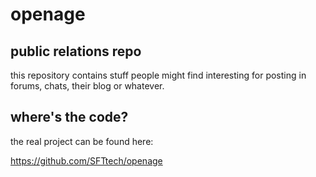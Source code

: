 openage
=======

public relations repo
---------------------

this repository contains stuff people might find interesting
for posting in forums, chats, their blog or whatever.


where's the code?
-----------------

the real project can be found here:

https://github.com/SFTtech/openage
